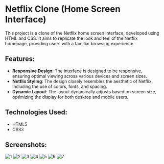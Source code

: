 # Netflix Clone (Home Screen Interface)

This project is a clone of the Netflix home screen interface, developed using HTML and CSS. It aims to replicate the look and feel of the Netflix homepage, providing users with a familiar browsing experience.

## Features:

- **Responsive Design**: The interface is designed to be responsive, ensuring optimal viewing across various devices and screen sizes.
- **Netflix Styling**: The design closely resembles the aesthetic of Netflix, including the use of colors, fonts, and spacing.
- **Dynamic Layout**: The layout dynamically adjusts based on screen size, optimizing the display for both desktop and mobile users.

## Technologies Used:

- HTML5
- CSS3

## Screenshots:
![1](https://github.com/Preritmujoo/Netflix-Clone/assets/95234935/0c4e6f39-0ea2-4345-a52e-8edefcfa354c)
![2](https://github.com/Preritmujoo/Netflix-Clone/assets/95234935/f2485952-1dba-49dc-9d5a-c6d1d47ecfe9)
![3](https://github.com/Preritmujoo/Netflix-Clone/assets/95234935/2e7fdcef-56bb-44db-be2a-409e6e63d642)
![4](https://github.com/Preritmujoo/Netflix-Clone/assets/95234935/3d4399ee-9b2e-47aa-830c-82cd5be1ab01)
![5](https://github.com/Preritmujoo/Netflix-Clone/assets/95234935/967b0531-0089-44da-9764-af97030a195f)
![6](https://github.com/Preritmujoo/Netflix-Clone/assets/95234935/4ba8fb83-967a-43dd-9280-4126c6283fdb)
![7](https://github.com/Preritmujoo/Netflix-Clone/assets/95234935/bfa4136e-7cc4-404a-b82e-d130982bbc9c)
